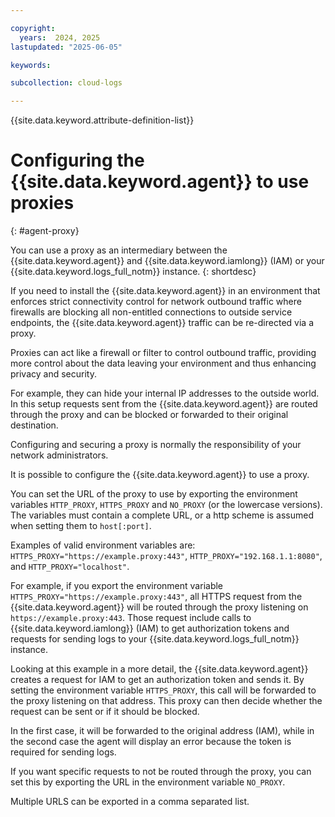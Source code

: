 ```yaml
---

copyright:
  years:  2024, 2025
lastupdated: "2025-06-05"

keywords:

subcollection: cloud-logs

---
```


{{site.data.keyword.attribute-definition-list}}

# Configuring the {{site.data.keyword.agent}} to use proxies
{: #agent-proxy}

You can use a proxy as an intermediary between the {{site.data.keyword.agent}} and {{site.data.keyword.iamlong}} (IAM) or your {{site.data.keyword.logs_full_notm}} instance.
{: shortdesc}

If you need to install the {{site.data.keyword.agent}} in an environment that enforces strict connectivity control for network outbound traffic where firewalls are blocking all non-entitled connections to outside service endpoints, the {{site.data.keyword.agent}} traffic can be re-directed via a proxy.

Proxies can act like a firewall or filter to control outbound traffic, providing more control about the data leaving your environment and thus enhancing privacy and security.

For example, they can hide your internal IP addresses to the outside world.
In this setup requests sent from the {{site.data.keyword.agent}} are routed through the proxy and can be blocked or forwarded to their original destination.

Configuring and securing a proxy is normally the responsibility of your network administrators.

It is possible to configure the {{site.data.keyword.agent}} to use a proxy.

You can set the URL of the proxy to use by exporting the environment variables `HTTP_PROXY`, `HTTPS_PROXY` and `NO_PROXY` (or the lowercase versions). The variables must contain a complete URL, or a http scheme is assumed when setting them to `host[:port]`.

Examples of valid environment variables are: `HTTPS_PROXY="https://example.proxy:443"`, `HTTP_PROXY="192.168.1.1:8080"`, and `HTTP_PROXY="localhost"`.

For example, if you export the environment variable `HTTPS_PROXY="https://example.proxy:443"`, all HTTPS request from the {{site.data.keyword.agent}} will be routed through the proxy listening on `https://example.proxy:443`.
Those request include calls to {{site.data.keyword.iamlong}} (IAM) to get  authorization tokens and requests for sending logs to your {{site.data.keyword.logs_full_notm}} instance.

Looking at this example in a more detail, the {{site.data.keyword.agent}} creates a request for IAM to get an authorization token and sends it.
By setting the environment variable `HTTPS_PROXY`, this call will be forwarded to the proxy listening on that address.
This proxy can then decide whether the request can be sent or if it should be blocked.

In the first case, it will be forwarded to the original address (IAM), while in the second case the agent will display an error because the token is required for sending logs.

If you want specific requests to not be routed through the proxy, you can set this by exporting the URL in the environment variable `NO_PROXY`.

Multiple URLS can be exported in a comma separated list.
